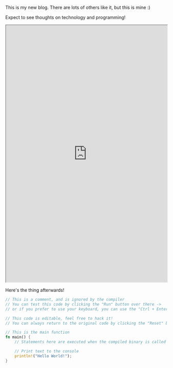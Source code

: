 This is my new blog. There are lots of others like it, but this is mine :)

Expect to see thoughts on technology and programming!

<div class="full-width flex border-gray-150 my-6 border-b border-t">
  <iframe src="https://yanglinz.github.io/rust-wasm-seam-carving/" width="100%" height="800">
  </iframe>
</div>

Here's the thing afterwards!

```rust
// This is a comment, and is ignored by the compiler
// You can test this code by clicking the "Run" button over there ->
// or if you prefer to use your keyboard, you can use the "Ctrl + Enter" shortcut

// This code is editable, feel free to hack it!
// You can always return to the original code by clicking the "Reset" button ->

// This is the main function
fn main() {
    // Statements here are executed when the compiled binary is called

    // Print text to the console
    println!("Hello World!");
}
```
